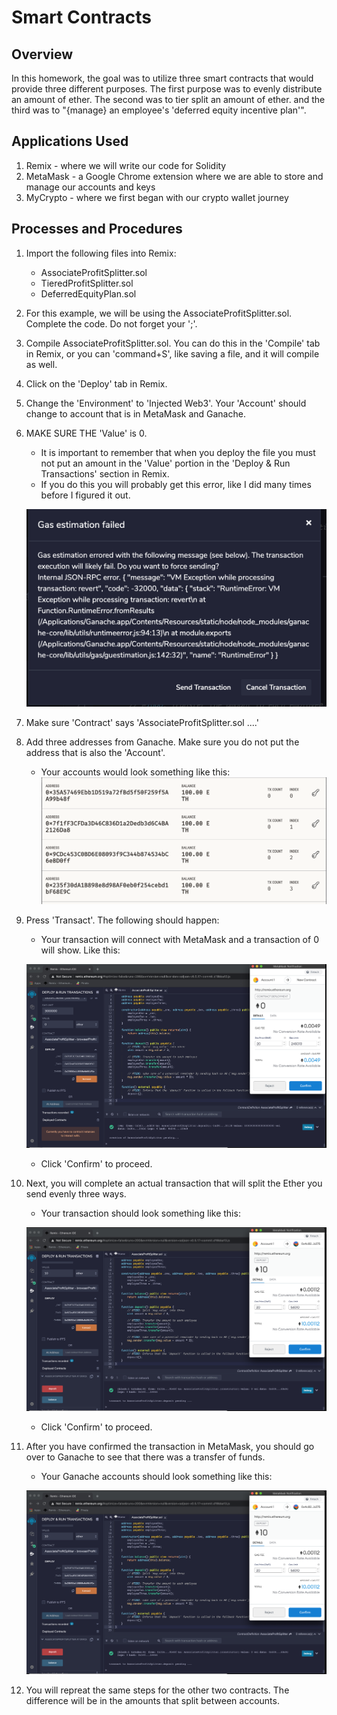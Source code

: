 # Smart Contracts

## Overview
In this homework, the goal was to utilize three smart contracts that would provide three different purposes. The first purpose was to evenly distribute an amount of ether. The second was to tier split an amount of ether. and the third was to "{manage} an employee's 'deferred equity incentive plan'".

## Applications Used
1. Remix - where we will write our code for Solidity
2. MetaMask - a Google Chrome extension where we are able to store and manage our accounts and keys
3. MyCrypto - where we first began with our crypto wallet journey

## Processes and Procedures
1. Import the following files into Remix:
    - AssociateProfitSplitter.sol
    - TieredProfitSplitter.sol
    - DeferredEquityPlan.sol

2. For this example, we will be using the AssociateProfitSplitter.sol. Complete the code. Do not forget your ';'. 

3. Compile AssociateProfitSplitter.sol. You can do this in the 'Compile' tab in Remix, or you can 'command+S', like saving a file, and it will compile as well.

4. Click on the 'Deploy' tab in Remix. 

5. Change the 'Environment' to 'Injected Web3'. Your 'Account' should change to account that is in MetaMask and Ganache.

6. MAKE SURE THE 'Value' is 0. 
    - It is important to remember that when you deploy the file you must not put an amount in the 'Value' portion in the 'Deploy & Run Transactions' section in Remix.
    - If you do this you will probably get this error, like I did many times before I figured it out.

    ![Image of Error When Deploying with Amount](https://github.com/jtmcginley123/unit20/blob/master/screenshots/error.png)

7. Make sure 'Contract' says 'AssociateProfitSplitter.sol ....'

8. Add three addresses from Ganache. Make sure you do not put the address that is also the 'Account'. 
    - Your accounts would look something like this:
    ![Image of Ganache Accounts Before Transaction](https://github.com/jtmcginley123/unit20/blob/master/screenshots/AssociateProfitSplitter/ganache-accounts-before-transaction.png)

9. Press 'Transact'. The following should happen:
    - Your transaction will connect with MetaMask and a transaction of 0 will show. Like this:

    ![Image of Deployment](https://github.com/jtmcginley123/unit20/blob/master/screenshots/AssociateProfitSplitter/deployment.png)

    - Click 'Confirm' to proceed.
    
10. Next, you will complete an actual transaction that will split the Ether you send evenly three ways.
    - Your transaction should look something like this:

    ![Image of Transaction](https://github.com/jtmcginley123/unit20/blob/master/screenshots/AssociateProfitSplitter/transaction.png)

    - Click 'Confirm' to proceed.

11. After you have confirmed the transaction in MetaMask, you should go over to Ganache to see that there was a transfer of funds.
    - Your Ganache accounts should look something like this:

    ![Image of Ganache Accounts After Transaction](https://github.com/jtmcginley123/unit20/blob/master/screenshots/AssociateProfitSplitter/transaction.png)

12. You will repreat the same steps for the other two contracts. The difference will be in the amounts that split between accounts. 